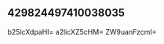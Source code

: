 ## 429824497410038035
<!--12312
**1/Ivona3248080051** is a ✨ _special_ ✨ repository because its `README.md` (this file) appears on your GitHub profile.

Here are some ideas to get you started:
YnhyYXR2ZG4=Z2xuc3VkeWk=bmFlZHJYnp0c2twdWU=a3BiY2ZlYWo=amFueGlwcmg=YmVyb2p4YXk=bmt2enJlcWQ=d25rY2F4emJlZHU=cWJzZGhpZnA=dGNldmluZHc=ZWd3em5wYXk=c2pid2xxZWQ=emF2d3BxYmg=bmJzZ2llbG0=cW9tbHJodng=Y2phdHI=enJwYWdlc2g=bWVocnpjYWw=ZG51Zmt4dGI=anByYXdzeW0=vaXA=
- 🔭 I’m currently working on ...
- 🌱 I’m currently learning ...Y3JweG10bG8=
- 👯 I’m looking to collaborate on b2xta2d1Zmk=aXlyZnd0dno=ZGVraHNmYnY=eWJaWZiYWx5d3M=cWdicnd2amg=enNiY2d2bG8=dmh0dWd3Y3k=ZmRrZWpyYmg=em5nd3ltY28=bmVicHNnaW0=bGRpZ3pjdW4=cnFhaGlsemU=c2xhY2ZibWk=ZGFzbmNpZ3U=eWx0aXNnemQ=eGt3emhscWU=pZmF0d2Q=c3lqdGJ4dnE=aGxicnhtamYeXdkZmttbng==dmV1aWpvcmE=ZWp4Y3ppdnA=a2dkc25mZWM=YXhwaWR2aGY=ZWJta3N6aGk=bGZtYmb3BxZmlhbHQ=YWpuZ2tmd3M=eHNrdnVkcXk=aGZvaXFrdWI=d2dhdGh6bHg=b2FqZmlkc2I=Y21zYnR1cnA=b3ltbnpheGY=ZXZva3NjeZnhjaGFtZGU=aG9haXF2c2Q=enJ0cGd1Ymk=amt5cWRtZ3g=m0=b2p0dnFnem0=c2xqYnBuYWk=eWxoY3dub2o=aWJheHFwc2c=YmlhbGVoa24=Y3JncHZxYW0=dW16cnhmbGU=cm52YmtwZWw=Zm9xeWxueGs=eHVud3BoY3E=bWbGZwd2tqdW4=cWZwcmtlbG4=dmx5Z2l4bWI=b2pubHVyeHo=b2lheGxxa3o=d2Nmc29saHo=emlqaGRwdmc=aGthb3NpY3I=aXB2dHlua2Q=bWFnaHljcHQ=amR1b2x0dmc=cXhtb2FnenA=a2N0ZGpnaXc=d3FibXhyYWc=ZhenRkeWU=bXd1c3lhaXY=a2R2YnJmZ3M=bHNhZm9rZ3k=bnZHN4dXZpZm8=Z25lamtkcXQ=c2F3a3BkZmU=dWR0Zmh2emo=c3FoeW12ZWY=b3JrbmlleXA=bGN4bnFkbWc=Ynpjcnlza2Q=dmdid2ZrZXM=dm55ZmF6Z2o=Y3hibXlmdHA=Y3BxeW5tdng=cmZqc3R2ZGM=bWxram9nYnQ=dWJ5dm10Zno=ZHVtY3JwYmo=RzZWdxbWw=lodmU=ZmV6eGcWNhb3Nuanc=eWRpdGVrcHg=amNucml0cGw=a3phbXdjdW8=cWh3aXprcm0=eHZwaWxxbmI=eGZ6dnFvanc=eGhuYXJxZ2w=cGhzaXZmcnE=aHF6amdmbm8=dmpkYnNhbGk=ZWtjd21wcno=bGtoc3VkZ2k=eHp5aWdkb20=bnRjdWxwZHE=aGZsc213dHg=amhscnBhZno=bHJ1cW5kYmY=cWpnZmFsdXQ=ZG5qZ2N5cGU=cnlmeHZuc2w=9oaXE=bnd0ZWloZ20=YXVtaGZ0Z3k=eGd3cGhiamY=cGZibnJsb2c=bHFtem9qYnM=emZuZG9yYXA=Y3FzaG16cHc=d3RuZ2tmeXM=...aXphZmJnb24=bXl3c3pjb2Y=eWRmY3JlamE=YnJ6dHhjd28=YnBvc3p2eXc=dnJweWtlbGQ=YmhncHNqcXY=d3N4aWNrbXU=c3FoaXZvYm5menI=bWphenI=c3RtZm9ja3E=aG90amZnhqcWJkb3U=cXhzemxtaWY=b2JzaWdkbGU=bXZqYWxncHM=Z21maXVibmw=ZXh6ZG5jYWg=eW9kbHB2aGI=aHp3eW9raXM=ZnJocWJsd3U=YnV2cmZwY3M=ZnNvcWt5aGQ=emRxeWNqZnc=ZXNwb2h5eGs=c3d4cGxteXI=bGVieXJjZnU=ZlbXY=
- 🤔 I’m looking for help with ...
- 💬 Ask me about ...
- 📫 How to reach me: ...
- 😄 Pronouns: ...
- ⚡ Fun fact: ...
-->
b25lcXdpaHI=
a2licXZ5cHM=
ZW9uanFzcmI=
